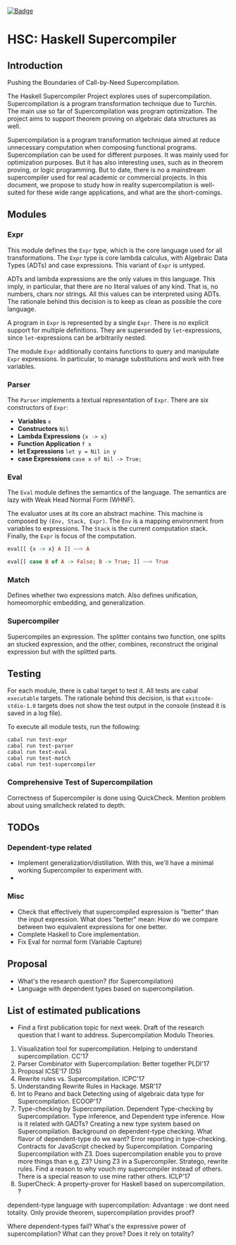 
[![Badge](https://cdn.rawgit.com/syl20bnr/spacemacs/442d025779da2f62fc86c2082703697714db6514/assets/spacemacs-badge.svg)](http://spacemacs.org)

# HSC: Haskell Supercompiler

## Introduction

Pushing the Boundaries of Call-by-Need Supercompilation.

The Haskell Supercompiler Project explores uses of supercompilation.
Supercompilation is a program transformation technique due to Turchin.
The main use so far of Supercompilation was program optimization.
The project aims to support theorem proving on algebraic data structures as well.

Supercompilation is a program transformation technique aimed at reduce unnecessary computation when composing functional programs.
Supercompilation can be used for different purposes.
It was mainly used for optimization purposes.
But it has also interesting uses, such as in theorem proving, or logic programming.
But to date, there is no a mainstream supercompiler used for real academic or commercial projects.
In this document, we propose to study how in reality supercompilation is
well-suited for these wide range applications, and what are the short-comings.

## Modules

### Expr

This module defines the `Expr` type, which is the core language used for all transformations.
The `Expr` type is core lambda calculus, with Algebraic Data Types (ADTs) and case expressions.
This variant of `Expr` is untyped.

ADTs and lambda expressions are the only values in this language.
This imply, in particular, that there are no literal values of any kind.
That is, no numbers, chars nor strings.
All this values can be interpreted using ADTs.
The rationale behind this decision is to keep as clean as possible the core language.

A program in `Expr` is represented by a single `Expr`.
There is no explicit support for multiple definitions.
They are superseded by `let`-expressions, since `let`-expressions can be arbitrarily nested.

The module `Expr` additionally contains functions to query and manipulate `Expr` expressions.
In particular, to manage substitutions and work with free variables.

### Parser

The `Parser` implements a textual representation of `Expr`.
There are six constructors of `Expr`:

* **Variables** `x`
* **Constructors** `Nil`
* **Lambda Expressions** `{x -> x}`
* **Function Application** `f x`
* **let Expressions** `let y = Nil in y`
* **case Expressions** `case x of Nil -> True;`

### Eval

The `Eval` module defines the semantics of the language.
The semantics are lazy with Weak Head Normal Form (WHNF).

The evaluator uses at its core an abstract machine.
This machine is composed by `(Env, Stack, Expr)`.
The `Env` is a mapping environment from variables to expressions.
The `Stack` is the current computation stack.
Finally, the `Expr` is focus of the computation.

```haskell
eval[[ {x -> x} A ]] ~~> A
```

```haskell
eval[[ case B of A -> False; B -> True; ]] ~~> True
```

### Match

Defines whether two expressions match.
Also defines unification, homeomorphic embedding, and generalization.

### Supercompiler

Supercompiles an expression.
The splitter contains two function, one splits an stucked expression,
and the other, combines, reconstruct the original expression but with the
splitted parts.

## Testing

For each module, there is cabal target to test it.
All tests are cabal `executable` targets.
The rationale behind this decision, is that `exitcode-stdio-1.0` targets does not show the test output in the console (instead it is saved in a log file).

To execute all module tests, run the following:

```
cabal run test-expr
cabal run test-parser
cabal run test-eval
cabal run test-match
cabal run test-supercompiler
```

### Comprehensive Test of Supercompilation

Correctness of Supercompiler is done using QuickCheck.
Mention problem about using smallcheck related to depth.

## TODOs

### Dependent-type related

* Implement generalization/distillation.
  With this, we'll have a minimal working Supercompiler to experiment with.
*

### Misc

* Check that effectively that supercompiled expression is
  "better" than the input expression.
  What does "better" mean: How do we compare between two equivalent
  expressions for one better.
* Complete Haskell to Core implementation.
* Fix Eval for normal form (Variable Capture)

## Proposal

* What's the research question? (for Supercompilation)
* Language with dependent types based on supercompilation.

## List of estimated publications

* Find a first publication topic for next week.
  Draft of the research question that I want to address.
  Supercompilation Modulo Theories.

1. Visualization tool for supercompilation.
  Helping to understand supercompilation.
  CC'17
2. Parser Combinator with Supercompilation: Better together
  PLDI'17
3. Proposal
  ICSE'17 (DS)
4. Rewrite rules vs. Supercompilation.
  ICPC'17
5. Understanding Rewrite Rules in Hackage.
  MSR'17
6. Int to Peano and back
  Detecting using of algebraic data type for Supercompilation.
  ECOOP'17
7. Type-checking by Supercompilation.
  Dependent Type-checking by Supercompilation.
  Type inference, and Dependent type inference.
  How is it related with GADTs?
  Creating a new type system based on Supercompilation.
  Background on dependent-type checking.
  What flavor of dependent-type do we want?
  Error reporting in type-checking.
  Contracts for JavaScript checked by Supercompilation.
  Comparing Supercompilation with Z3.
  Does supercompilation enable you to prove more things than e.g, Z3?
  Using Z3 in a Supercompiler.
  Stratego, rewrite rules.
  Find a reason to why vouch my supercompiler instead of others.
    There is a special reason to use mine rather others.
  ICLP'17
8. SuperCheck: A property-prover for Haskell based on supercompilation.
  ?

dependent-type language with supercompilation:
Advantage : we dont need totality.
Only provide theorem, supercompilation provides proof?

Where dependent-types fail?
What's the expressive power of supercompilation? What can they prove? Does it rely on totality?
